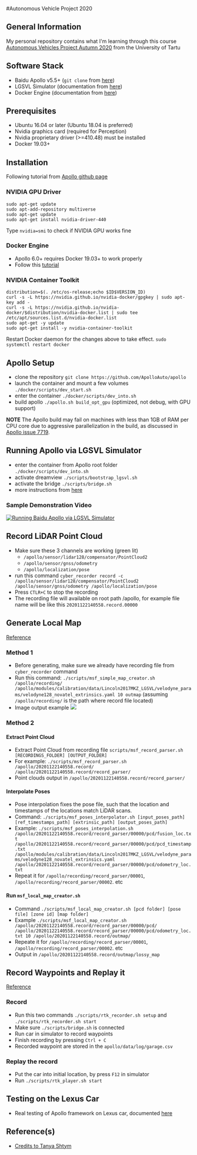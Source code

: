 #Autonomous Vehicle Project 2020

## General Information
My personal repository contains what I'm learning through this course [Autonomous Vehicles Project Autumn 2020](https://courses.cs.ut.ee/2020/AutVehProj/fall/Main/Track-ADL) from the University of Tartu

## Software Stack
- Baidu Apollo v5.5+ (`git clone` from [here](https://github.com/ApolloAuto/apollo))
- LGSVL Simulator (documentation from [here](https://www.lgsvlsimulator.com/docs/))
- Docker Engine (documentation from [here](https://docs.docker.com/engine/install/ubuntu/))

## Prerequisites
- Ubuntu 16.04 or later (Ubuntu 18.04 is preferred)
- Nvidia graphics card (required for Perception)
 - Nvidia proprietary driver (>=410.48) must be installed
- Docker 19.03+

## Installation
Following tutorial from [Apollo github page](https://github.com/ApolloAuto/apollo/blob/master/docs/specs/prerequisite_software_installation_guide.md)

### NVIDIA GPU Driver
```
sudo apt-get update
sudo apt-add-repository multiverse
sudo apt-get update
sudo apt-get install nvidia-driver-440
```
Type `nvidia=smi` to check if NVIDIA GPU works fine

### Docker Engine
- Apollo 6.0+ requires Docker 19.03+ to work properly
- Follow this [tutorial](https://docs.docker.com/engine/install/ubuntu/)

### NVIDIA Container Toolkit
```
distribution=$(. /etc/os-release;echo $ID$VERSION_ID)
curl -s -L https://nvidia.github.io/nvidia-docker/gpgkey | sudo apt-key add -
curl -s -L https://nvidia.github.io/nvidia-docker/$distribution/nvidia-docker.list | sudo tee /etc/apt/sources.list.d/nvidia-docker.list
sudo apt-get -y update
sudo apt-get install -y nvidia-container-toolkit
```
Restart Docker daemon for the changes above to take effect.
`sudo systemctl restart docker`

## Apollo Setup
- clone the repository `git clone https://github.com/ApolloAuto/apollo`
- launch the container and mount a few volumes `./docker/scripts/dev_start.sh`
- enter the container `./docker/scripts/dev_into.sh`
- build apollo `./apollo.sh build_opt_gpu` (optimized, not debug, with GPU support)

**NOTE** The Apollo build may fail on machines with less than 1GB of RAM per CPU core due to aggressive parallelization in the build, as discussed in [Apollo issue 7719](https://github.com/ApolloAuto/apollo/issues/7719).


## Running Apollo via LGSVL Simulator
- enter the container from Apollo root folder `./docker/scripts/dev_into.sh`
- activate dreamview `./scripts/bootstrap_lgsvl.sh`
- activate the bridge `./scripts/bridge.sh`
- more instructions from [here](https://www.lgsvlsimulator.com/docs/apollo-master-instructions/)

### Sample Demonstration Video
[![Running Baidu Apollo via LGSVL Simulator](img/sample_demo.png)](https://www.youtube.com/watch?v=adaWOz_d0tM)


## Record LiDAR Point Cloud
- Make sure these 3 channels are working (green lit)
    - `/apollo/sensor/lidar128/compensator/PointCloud2`
    - `/apollo/sensor/gnss/odometry`
    - `/apollo/localization/pose`
- run this command `cyber_recorder record -c /apollo/sensor/lidar128/compensator/PointCloud2 /apollo/sensor/gnss/odometry /apollo/localization/pose`
- Press `CTLR+C` to stop the recording
- The recording file will available on root path /apollo, for example file name will be like this `20201122140558.record.00000`

## Generate Local Map
[Reference](https://colab.research.google.com/drive/1TGqWGqNEHVLnWdxedXkjOvEkZCnSgVlu?usp=sharing#scrollTo=SUNAvHFrm5eu)
### Method 1
- Before generating, make sure we already have recording file from `cyber_recorder` command
- Run this command: `./scripts/msf_simple_map_creator.sh /apollo/recording/ /apollo/modules/calibration/data/Lincoln2017MKZ_LGSVL/velodyne_params/velodyne128_novatel_extrinsics.yaml 10 outmap` (assuming `/apollo/recording/` is the path where record file located)
- Image output example
![](img/00004586.png)

### Method 2
#### Extract Point Cloud
- Extract Point Cloud from recording file `scripts/msf_record_parser.sh [RECORDINGS_FOLDER] [OUTPUT_FOLDER]`
- For example: `./scripts/msf_record_parser.sh /apollo/20201122140558.record/ /apollo/20201122140558.record/record_parser/`
- Point clouds output in `/apollo/20201122140558.record/record_parser/`

#### Interpolate Poses
- Pose interpolation fixes the pose file, such that the location and timestamps of the locations match LiDAR scans.
- Command: `./scripts/msf_poses_interpolator.sh [input_poses_path] [ref_timestamps_path] [extrinsic_path] [output_poses_path]`
- Example: `./scripts/msf_poses_interpolation.sh /apollo/20201122140558.record/record_parser/00000/pcd/fusion_loc.tx
t /apollo/20201122140558.record/record_parser/00000/pcd/pcd_timestamp.txt /apollo/modules/calibration/data/Lincoln2017MKZ_LGSVL/velodyne_params/velodyne128_novatel_extrinsics.yaml /apollo/20201122140558.record/record_parser/00000/pcd/odometry_loc.txt`
- Repeat it for `/apollo/recording/record_parser/00001`, `/apollo/recording/record_parser/00002`. etc

#### Run `msf_local_map_creator.sh`
- Command `./scripts/msf_local_map_creator.sh [pcd folder] [pose file] [zone id] [map folder]`
- Example `./scripts/msf_local_map_creator.sh /apollo/20201122140558.record/record_parser/00000/pcd/ /apollo/20201122140558.record/record_parser/00000/pcd/odometry_loc.txt 10 /apollo/20201122140558.record/outmap/`
- Repeate it for `/apollo/recording/record_parser/00001`, `/apollo/recording/record_parser/00002`. etc
- Output in `/apollo/20201122140558.record/outmap/lossy_map`

## Record Waypoints and Replay it
[Reference](https://colab.research.google.com/drive/1wx1iLsYP5zkYEumoHivIx9jw4nC47wUl?usp=sharing#scrollTo=jQZpJC19EKFz)
### Record
- Run this two commands
`./scripts/rtk_recorder.sh setup` and `./scripts/rtk_recorder.sh start`
- Make sure `./scripts/bridge.sh` is connected
- Run car in simulator to record waypoints
- Finish recording by pressing `Ctrl + C`
- Recorded waypoint are stored in the `apollo/data/log/garage.csv`

### Replay the record
- Put the car into initial location, by press `F12` in simulator
- Run `./scripts/rtk_player.sh start`

## Testing on the Lexus Car

- Real testing of Apollo framework on Lexus car, documented [here](https://github.com/enliktjioe/avp2020/blob/master/testing_on_Lexus_car/README.md)

## Reference(s)
- [Credits to Tanya Shtym](https://docs.google.com/document/d/1uJSoimyLXUrd1_YRGwssnEyQK-kX_gf8jgZ1xUgKAo0/edit)
